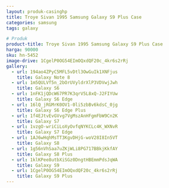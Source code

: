 ```yaml
---
layout: produk-casinghp
title: Troye Sivan 1995 Samsung Galaxy S9 Plus Case
categories: samsung
tags: galaxy

# Produk
product-title: Troye Sivan 1995 Samsung Galaxy S9 Plus Case
harga: 90000
sku: hn-5452
image-drive: 1CgelP0OG54EImOQxdQF20c_4kr6s2rRj
gallery:
  - url: 194ao4ZPyC5MFL5vDtl3OwGuIk1XNFjus
    title: Galaxy Note 8
  - url: 1m5QULVf5n_2bOrUVyldrXlP3VDVwjJwh
    title: Galaxy S6
  - url: 1nFK1jQDcW67PR7K3qrV5L8xQ-J2FIYUw
    title: Galaxy S6 Edge
  - url: 16lQ_jRGMrK0OV1-0li5zbBv6kdsC_0jg
    title: Galaxy S6 Edge Plus
  - url: 1f4EJtvEvGVvg7VgMszAnHFgmFbW9Cn2K
    title: Galaxy S7
  - url: 1vzgO-wriCiLoXyOvfqNYKCLc4K_WXNvR
    title: Galaxy S7 Edge
  - url: 1AJ6wHqhMsTT3KgvDHjG-woV28I8In5VT
    title: Galaxy S8
  - url: 1g56nVhSaa7uZKjWLi8PG717BBkjKkfAY
    title: Galaxy S8 Plus
  - url: 1klKPee8utbXiSGz0DngtHBEmmPdsJqWA
    title: Galaxy S9
  - url: 1CgelP0OG54EImOQxdQF20c_4kr6s2rRj
    title: Galaxy S9 Plus
---
```

